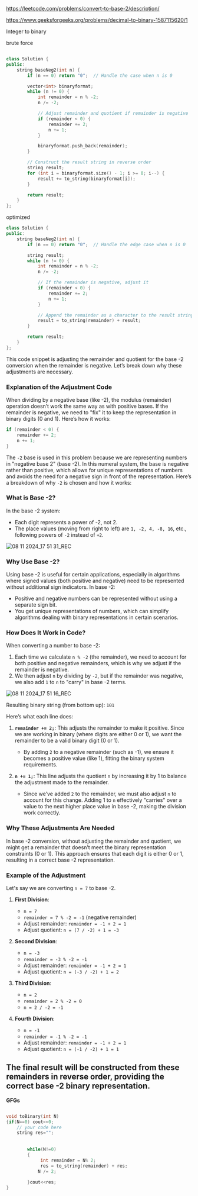 https://leetcode.com/problems/convert-to-base-2/description/

https://www.geeksforgeeks.org/problems/decimal-to-binary-1587115620/1

Integer to binary

brute force

```cpp

class Solution {
public:
    string baseNeg2(int n) {
        if (n == 0) return "0";  // Handle the case when n is 0

        vector<int> binaryformat;
        while (n != 0) {
            int remainder = n % -2;
            n /= -2;

            // Adjust remainder and quotient if remainder is negative
            if (remainder < 0) {
                remainder += 2;
                n += 1;
            }

            binaryformat.push_back(remainder);
        }

        // Construct the result string in reverse order
        string result;
        for (int i = binaryformat.size() - 1; i >= 0; i--) {
            result += to_string(binaryformat[i]);
        }

        return result;
    }
};


```
optimized
```cpp
class Solution {
public:
    string baseNeg2(int n) {
        if (n == 0) return "0";  // Handle the edge case when n is 0

        string result;
        while (n != 0) {
            int remainder = n % -2;
            n /= -2;

            // If the remainder is negative, adjust it
            if (remainder < 0) {
                remainder += 2;
                n += 1;
            }

            // Append the remainder as a character to the result string
            result = to_string(remainder) + result;
        }

        return result;
    }
};

```
This code snippet is adjusting the remainder and quotient for the base -2 conversion when the remainder is negative. Let’s break down why these adjustments are necessary.

### Explanation of the Adjustment Code
When dividing by a negative base (like -2), the modulus (remainder) operation doesn’t work the same way as with positive bases. If the remainder is negative, we need to "fix" it to keep the representation in binary digits (0 and 1). Here’s how it works:

```cpp
if (remainder < 0) {
    remainder += 2;
    n += 1;
}
```
The `-2` base is used in this problem because we are representing numbers in "negative base 2" (base -2). In this numeral system, the base is negative rather than positive, which allows for unique representations of numbers and avoids the need for a negative sign in front of the representation. Here’s a breakdown of why `-2` is chosen and how it works:

### What is Base -2?
In the base -2 system:
- Each digit represents a power of -2, not 2. 
- The place values (moving from right to left) are `1, -2, 4, -8, 16`, etc., following powers of `-2` instead of `+2`.

![08 11 2024_17 51 31_REC](https://github.com/user-attachments/assets/8958ee2b-4c71-4ef8-8af7-adf2b434f6d9)

### Why Use Base -2?
Using base -2 is useful for certain applications, especially in algorithms where signed values (both positive and negative) need to be represented without additional sign indicators. In base -2:
- Positive and negative numbers can be represented without using a separate sign bit.
- You get unique representations of numbers, which can simplify algorithms dealing with binary representations in certain scenarios.

### How Does It Work in Code?
When converting a number to base -2:
1. Each time we calculate `n % -2` (the remainder), we need to account for both positive and negative remainders, which is why we adjust if the remainder is negative.
2. We then adjust `n` by dividing by `-2`, but if the remainder was negative, we also add `1` to `n` to "carry" in base -2 terms.

![08 11 2024_17 51 16_REC](https://github.com/user-attachments/assets/a2e89dc4-6b5a-4cc7-8272-0cf92ff0b9df)


Resulting binary string (from bottom up): `101`

Here’s what each line does:
1. **`remainder += 2;`**: This adjusts the remainder to make it positive. Since we are working in binary (where digits are either 0 or 1), we want the remainder to be a valid binary digit (0 or 1).
   
   - By adding `2` to a negative remainder (such as -1), we ensure it becomes a positive value (like 1), fitting the binary system requirements.

2. **`n += 1;`**: This line adjusts the quotient `n` by increasing it by 1 to balance the adjustment made to the remainder.
   
   - Since we’ve added `2` to the remainder, we must also adjust `n` to account for this change. Adding 1 to `n` effectively "carries" over a value to the next higher place value in base -2, making the division work correctly.

### Why These Adjustments Are Needed
In base -2 conversion, without adjusting the remainder and quotient, we might get a remainder that doesn’t meet the binary representation constraints (0 or 1). This approach ensures that each digit is either 0 or 1, resulting in a correct base -2 representation.

### Example of the Adjustment
Let's say we are converting `n = 7` to base -2.

1. **First Division**:
   - `n = 7`
   - `remainder = 7 % -2 = -1` (negative remainder)
   - Adjust remainder: `remainder = -1 + 2 = 1`
   - Adjust quotient: `n = (7 / -2) + 1 = -3`

2. **Second Division**:
   - `n = -3`
   - `remainder = -3 % -2 = -1`
   - Adjust remainder: `remainder = -1 + 2 = 1`
   - Adjust quotient: `n = (-3 / -2) + 1 = 2`

3. **Third Division**:
   - `n = 2`
   - `remainder = 2 % -2 = 0`
   - `n = 2 / -2 = -1`

4. **Fourth Division**:
   - `n = -1`
   - `remainder = -1 % -2 = -1`
   - Adjust remainder: `remainder = -1 + 2 = 1`
   - Adjust quotient: `n = (-1 / -2) + 1 = 1`

The final result will be constructed from these remainders in reverse order, providing the correct base -2 binary representation.
--- 
**GFGs**
```cpp

void toBinary(int N)
{if(N==0) cout<<0;
    // your code here
    string res="";
        
        
        while(N!=0)
        {
             int remainder = N% 2;
             res = to_string(remainder) + res;
            N /= 2;
            
        }cout<<res;
}

```
